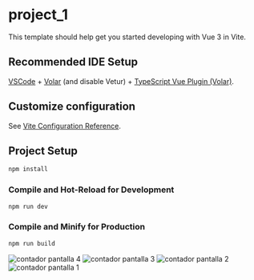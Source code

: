 # project_1

This template should help get you started developing with Vue 3 in Vite.

## Recommended IDE Setup

[VSCode](https://code.visualstudio.com/) + [Volar](https://marketplace.visualstudio.com/items?itemName=Vue.volar) (and disable Vetur) + [TypeScript Vue Plugin (Volar)](https://marketplace.visualstudio.com/items?itemName=Vue.vscode-typescript-vue-plugin).

## Customize configuration

See [Vite Configuration Reference](https://vitejs.dev/config/).

## Project Setup

```sh
npm install
```

### Compile and Hot-Reload for Development

```sh
npm run dev
```

### Compile and Minify for Production

```sh
npm run build
```
![contador pantalla 4](https://github.com/TiradoMartin/Contador-Vue3/assets/47785926/414c857e-07b7-4e85-94b3-b3b5dd4c3946)
![contador pantalla 3](https://github.com/TiradoMartin/Contador-Vue3/assets/47785926/6cd86cc6-6e89-49f4-afa4-1cf8238ad1e0)
![contador pantalla 2](https://github.com/TiradoMartin/Contador-Vue3/assets/47785926/4e8d9ca5-e77f-4617-86bc-d43cd87696a2)
![contador pantalla 1](https://github.com/TiradoMartin/Contador-Vue3/assets/47785926/d227874b-1aba-4a1d-b9d4-c7fa9d44d004)


